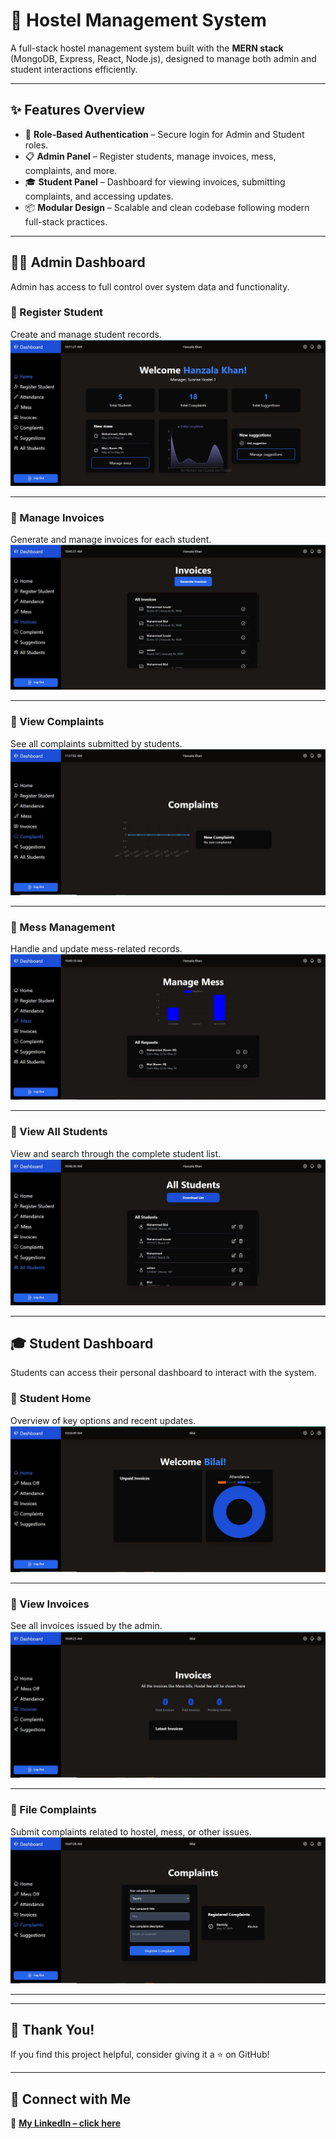 # 🏨 Hostel Management System

A full-stack hostel management system built with the **MERN stack** (MongoDB, Express, React, Node.js), designed to manage both admin and student interactions efficiently.

---

## ✨ Features Overview

- 🔐 **Role-Based Authentication** – Secure login for Admin and Student roles.
- 📋 **Admin Panel** – Register students, manage invoices, mess, complaints, and more.
- 🎓 **Student Panel** – Dashboard for viewing invoices, submitting complaints, and accessing updates.
- 📦 **Modular Design** – Scalable and clean codebase following modern full-stack practices.

---

## 🧑‍💼 Admin Dashboard

Admin has access to full control over system data and functionality.

### 📌 Register Student
Create and manage student records.
![Register Student](./client/src/assets/admin-ui/admin-dashboard.jpg)

---

### 📌 Manage Invoices
Generate and manage invoices for each student.
![Manage Invoices](./client/src/assets/admin-ui/admin-invoices.jpg)

---

### 📌 View Complaints
See all complaints submitted by students.
![Complaints](./client/src/assets/admin-ui/admin-complaints.jpg)

---

### 📌 Mess Management
Handle and update mess-related records.
![Mess Management](./client/src/assets/admin-ui/admin-mess.jpg)

---

### 📌 View All Students
View and search through the complete student list.
![All Students](./client/src/assets/admin-ui/admin-all-students.jpg)

---

## 🎓 Student Dashboard

Students can access their personal dashboard to interact with the system.

### 📌 Student Home
Overview of key options and recent updates.
![Student Dashboard](./client/src/assets/student-ui/student-dashboard.jpg)

---

### 📌 View Invoices
See all invoices issued by the admin.
![Student Invoices](./client/src/assets/student-ui/student-invoices.jpg)

---

### 📌 File Complaints
Submit complaints related to hostel, mess, or other issues.
![Student Complaints](./client/src/assets/student-ui/student-complaints.jpg)

---

---

## 🙌 Thank You!

If you find this project helpful, consider giving it a ⭐ on GitHub!

---

## 🔗 Connect with Me

🔗 **[My LinkedIn – click here](https://www.linkedin.com/in/hanzala-khann)**
